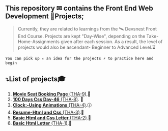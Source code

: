 ## This repository ✉ contains the **Front End Web Development** 🚀Projects;

> Currently, they are related to learnings from the 🛰 Devsnest Front End Course.
> Projects are kept "Day-Wise", depending on the Take-Home-Assignments given after each session. As a result, the level of projects would also be ascendant- Beginner to Advanced Level.⌛

`You can pick up ✍ an idea for the projects ⚡ to practice here and begin`

## ⤵️List of projects🎓

1. [**Movie Seat Booking Page** (THA-9)](https://iemprashanttha9.netlify.app).🎥
2. [**100 Days Css Day-46** (THA-8)](https://iemprashanttha8.netlify.app). 🥇
3. [**Clock:-Using Animations** (THA-4)](https://iemprashanttha4.netlify.app).🕜
4. [**Resume-Html and Css** (THA-3)](https://iemprashanttha3.netlify.app).📃
5. [**Basic Html and Css Letter** (THA-2)](https://iemprashanttha2.netlify.app).💌
6. [**Basic Html Letter** (THA-1)](https://iemprashanttha1.netlify.app).💌
